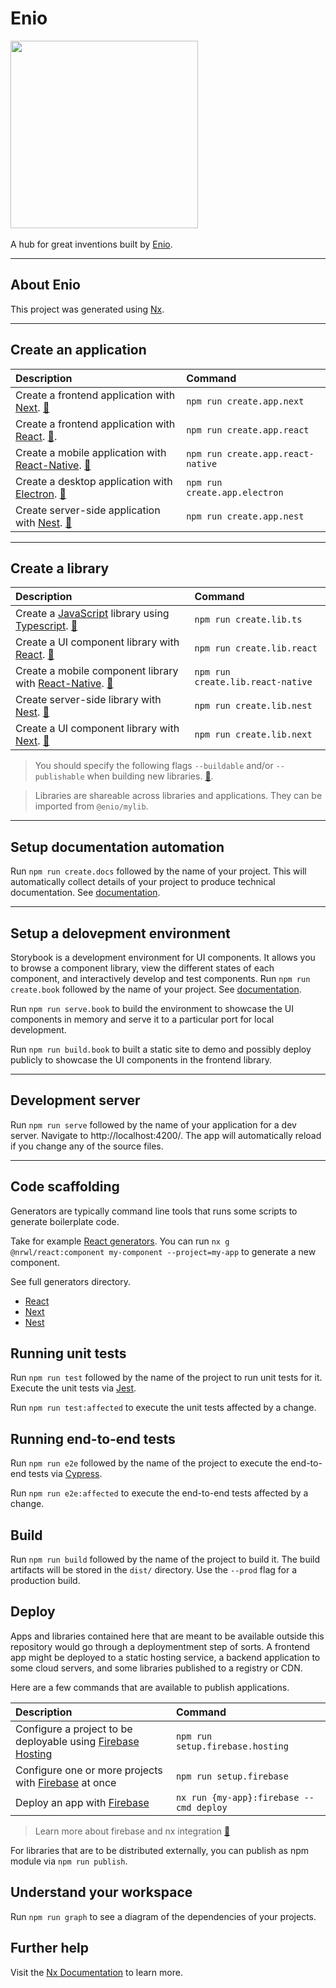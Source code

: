 

# Enio

<p style="align: center">
  <img src="https://github.com/enio-ireland/enio/blob/develop/images/enio.png?raw=true" width="300">
  <br />
  <br />
  A hub for great inventions built by <a href="https://github.com/enio-ireland">Enio</a>.
</p>

---

## About Enio

This project was generated using [Nx](https://nx.dev).

---

## Create an application

| Description                                                                                                                      | Command                           |
| :------------------------------------------------------------------------------------------------------------------------------- | :-------------------------------- |
| Create a frontend application with [Next](https://nextjs.org). [:blue_book:](https://nx.dev/packages/next)                       | `npm run create.app.next`         |
| Create a frontend application with [React](https://reactjs.org). [:blue_book:](https://nx.dev/packages/react).                   | `npm run create.app.react`        |
| Create a mobile application with [React-Native](https://reactnative.dev). [:blue_book:](https://nx.dev/packages/react-native)    | `npm run create.app.react-native` |
| Create a desktop application with [Electron](https://www.electronjs.org). [:blue_book:](https://github.com/bennymeg/nx-electron) | `npm run create.app.electron`     |
| Create server-side application with [Nest](https://nestjs.com/). [:blue_book:](https://nx.dev/packages/nest)                     | `npm run create.app.nest`         |

---

## Create a library

| Description                                                                                                                                                                                                               | Command                           |
| :------------------------------------------------------------------------------------------------------------------------------------------------------------------------------------------------------------------------ | :-------------------------------- |
| Create a [JavaScript](https://developer.mozilla.org/en-US/docs/Web/JavaScript) library using [Typescript](https://www.typescriptlang.org/). [:blue_book:](https://nx.dev/packages/js/generators/library#@nrwl/js:library) | `npm run create.lib.ts`           |
| Create a UI component library with [React](https://reactjs.org). [:blue_book:](https://nx.dev/packages/react)                                                                                                             | `npm run create.lib.react`        |
| Create a mobile component library with [React-Native](https://reactnative.dev). [:blue_book:](https://nx.dev/packages/react-native)                                                                                       | `npm run create.lib.react-native` |
| Create server-side library with [Nest](https://nestjs.com/).  [:blue_book:](https://nx.dev/packages/nest)                                                                                                                 | `npm run create.lib.nest`         |
| Create a UI component library with [Next](https://nextjs.org). [:blue_book:](https://nx.dev/packages/next)                                                                                                                | `npm run create.lib.next`         |

> You should specify the following flags `--buildable` and/or `--publishable` when building new libraries. [:blue_book:](https://nx.dev/more-concepts/buildable-and-publishable-libraries).

> Libraries are shareable across libraries and applications. They can be imported from `@enio/mylib`.

---

## Setup documentation automation

Run `npm run create.docs` followed by the name of your project. This will automatically collect details of your project
to produce technical documentation. See [documentation](https://www.npmjs.com/package/@twittwer/compodoc).

---

## Setup a delovepment environment

Storybook is a development environment for UI components. It allows you to browse a component library, view the different states of each component, and interactively develop and test components. Run `npm run create.book`  followed by the name of your project. See [documentation](https://nx.dev/packages/storybook).

Run `npm run serve.book` to build the environment to showcase the UI components in memory and serve it to a particular port for local development.

Run `npm run build.book` to built a static site to demo and possibly deploy publicly to showcase the UI components in the frontend library.

---

## Development server

Run `npm run serve` followed by the name of your application for a dev server. Navigate to http://localhost:4200/. The app will automatically reload if you change any of the source files.

---

## Code scaffolding

Generators are typically command line tools that runs some scripts to generate boilerplate code.

Take for example [React generators](https://nx.dev/packages/react#generators). You can run `nx g @nrwl/react:component my-component --project=my-app` to generate a new component.

See full generators directory.

+ [React](https://nx.dev/packages/react#generators)
+ [Next](https://nx.dev/packages/next#generators)
+ [Nest](https://nx.dev/packages/nest#generators)

## Running unit tests

Run `npm run test` followed by the name of the project to run unit tests for it. Execute the unit tests via [Jest](https://jestjs.io).

Run `npm run test:affected` to execute the unit tests affected by a change.

## Running end-to-end tests

Run `npm run e2e` followed by the name of the project to execute the end-to-end tests via [Cypress](https://www.cypress.io).

Run `npm run e2e:affected` to execute the end-to-end tests affected by a change.

## Build

Run `npm run build` followed by the name of the project to build it. The build artifacts will be stored in the `dist/` directory. Use the `--prod` flag for a production build.

## Deploy

Apps and libraries contained here that are meant to be available outside this repository would go through a deploymentment step of sorts. A frontend app might be deployed to a static hosting service, a backend application to some cloud servers, and some libraries published to a registry or CDN.

Here are a few commands that are available to publish applications.

| Description                                                                                                                    | Command                                 |
| :----------------------------------------------------------------------------------------------------------------------------- | :-------------------------------------- |
| Configure a project to be deployable using [Firebase Hosting](https://firebase.google.com/products/hosting)                    | `npm run setup.firebase.hosting`        |
| Configure one or more projects with [Firebase](https://firebase.google.com) at once                                            | `npm run setup.firebase`                |
| Deploy an app with [Firebase](https://medium.com/google-developer-experts/deploy-your-app-to-firebase-in-seconds-b3a9a37dff47) | `nx run {my-app}:firebase --cmd deploy` |

> Learn more about firebase and nx integration [:blue_book:](https://nxtend.dev/docs/firebase/getting-started)

For libraries that are to be distributed externally, you can publish as npm module via `npm run publish`.


## Understand your workspace

Run `npm run graph` to see a diagram of the dependencies of your projects.

## Further help

Visit the [Nx Documentation](https://nx.dev) to learn more.
